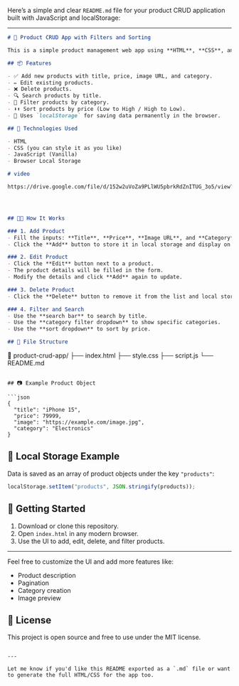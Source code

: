 Here’s a simple and clear `README.md` file for your product CRUD application built with JavaScript and localStorage:

---

```markdown
# 🛒 Product CRUD App with Filters and Sorting

This is a simple product management web app using **HTML**, **CSS**, and **JavaScript**. It allows users to **Create, Read, Update, and Delete (CRUD)** product entries. It also includes **searching**, **category filtering**, and **price sorting** features.

## 📦 Features

- ✅ Add new products with title, price, image URL, and category.
- ✏️ Edit existing products.
- ❌ Delete products.
- 🔍 Search products by title.
- 🧮 Filter products by category.
- ⬇️⬆️ Sort products by price (Low to High / High to Low).
- 💾 Uses `localStorage` for saving data permanently in the browser.

## 🧠 Technologies Used

- HTML
- CSS (you can style it as you like)
- JavaScript (Vanilla)
- Browser Local Storage

# video

https://drive.google.com/file/d/152w2uVoZa9PLlWU5pbrkRdZnITUG_3o5/view?usp=sharing




## 🧑‍💻 How It Works

### 1. Add Product
- Fill the inputs: **Title**, **Price**, **Image URL**, and **Category**.
- Click the **Add** button to store it in local storage and display on screen.

### 2. Edit Product
- Click the **Edit** button next to a product.
- The product details will be filled in the form.
- Modify the details and click **Add** again to update.

### 3. Delete Product
- Click the **Delete** button to remove it from the list and local storage.

### 4. Filter and Search
- Use the **search bar** to search by title.
- Use the **category filter dropdown** to show specific categories.
- Use the **sort dropdown** to sort by price.

## 📁 File Structure

```

📁 product-crud-app/
├── index.html
├── style.css
├── script.js
└── README.md

````

## 📷 Example Product Object

```json
{
  "title": "iPhone 15",
  "price": 79999,
  "image": "https://example.com/image.jpg",
  "category": "Electronics"
}
````

## 🧪 Local Storage Example

Data is saved as an array of product objects under the key `"products"`:

```js
localStorage.setItem("products", JSON.stringify(products));
```

## 🚀 Getting Started

1. Download or clone this repository.
2. Open `index.html` in any modern browser.
3. Use the UI to add, edit, delete, and filter products.

---

Feel free to customize the UI and add more features like:

* Product description
* Pagination
* Category creation
* Image preview

## 📝 License

This project is open source and free to use under the MIT license.

```

---

Let me know if you'd like this README exported as a `.md` file or want to generate the full HTML/CSS for the app too.
```
